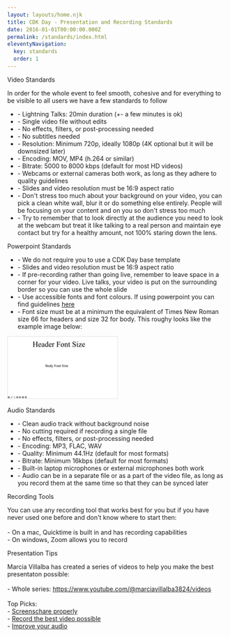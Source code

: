 ```yaml
---
layout: layouts/home.njk
title: CDK Day - Presentation and Recording Standards
date: 2016-01-01T00:00:00.000Z
permalink: /standards/index.html
eleventyNavigation:
  key: standards
  order: 1
---
```


<div class="container main-container bg-white w-full mx-auto mb-12 px-8 md:px-16 pt-3 pb-16 rounded-corners">
<p class="mt-6 mb-6 text-3xl tracking-wide no-underline hover:no-underline font-bold text-gray-800 text-xl">
    Video Standards
</p>
<p>
    In order for the whole event to feel smooth, cohesive and for everything to be visible to all users we have a few standards to follow
</p>
<p class="mt-6">
    <ul>
        <li>
            - Lightning Talks: 20min duration (+- a few minutes is ok)
        </li>
        <li>
            - Single video file without edits
        </li>
        <li>
            - No effects, filters, or post-processing needed
        </li>
        <li>
            - No subtitles needed
        </li>
        <li>
            - Resolution: Minimum 720p, ideally 1080p (4K optional but it will be downsized later)
        </li>
        <li>
            - Encoding: MOV, MP4 (h.264 or similar)
        </li>
        <li>
            - Bitrate: 5000 to 8000 kbps (default for most HD videos)
        </li>
        <li>
            - Webcams or external cameras both work, as long as they adhere to quality guidelines
        </li>
        <li>
            - Slides and video resolution must be 16:9 aspect ratio
        </li>
        <li>
            - Don't stress too much about your background on your video, you can pick a clean white wall, blur it or do something else entirely. People will be focusing on your content and on you so don't stress too much
        </li>
        <li>
            - Try to remember that to look directly at the audience you need to look at the webcam but treat it like talking to a real person and maintain eye contact but try for a healthy amount, not 100% staring down the lens.
        </li>
    </ul>
</p>

<p class="mt-6 mb-6 text-3xl tracking-wide no-underline hover:no-underline font-bold text-gray-800 text-xl">
    Powerpoint Standards
</p>
<p class="mt-6">
    <ul>
        <li>
            - We do not require you to use a CDK Day base template
        </li>
        <li>
            - Slides and video resolution must be 16:9 aspect ratio
        </li>
        <li>
            - If pre-recording rather than going live, remember to leave space in a corner for your video. Live talks, your video is put on the surrounding border so you can use the whole slide
        </li>
        <li>
            - Use accessible fonts and font colours. If using powerpoint you can find guidelines <a href="https://support.microsoft.com/en-us/office/make-your-powerpoint-presentations-accessible-to-people-with-disabilities-6f7772b2-2f33-4bd2-8ca7-dae3b2b3ef25#bkmk_formatandcolorwin">here</a>
        </li>
        <li>
            - Font size must be at a minimum the equivalent of Times New Roman size 66 for headers and size 32 for body. This roughy looks like the example image below:
        </li>
    </ul>
<img src="/static/img/font-demo.png" style="width: 50%; border:1px solid #e3e3e3" alt="logo" class="mt-3"/>

</p>

<p class="mt-6 mb-6 text-3xl tracking-wide no-underline hover:no-underline font-bold text-gray-800 text-xl">
    Audio Standards
</p>
<p class="mt-6">
    <ul>
        <li>
            - Clean audio track without background noise
        </li>
        <li>
            - No cutting required if recording a single file
        </li>
        <li>
            - No effects, filters, or post-processing needed
        </li>
        <li>
            - Encoding: MP3, FLAC, WAV
        </li>
        <li>
            - Quality: Minimum 44.1Hz (default for most formats)
        </li>
        <li>
            - Bitrate: Minimum 16kbps (default for most formats)
        </li>
        <li>
            - Built-in laptop microphones or external microphones both work
        </li>
        <li>
            - Audio can be in a separate file or as a part of the video file, as long as you record them at the same time so that they can be synced later
        </li>
    </ul>
</p>

<p class="mt-6 mb-6 text-3xl tracking-wide no-underline hover:no-underline font-bold text-gray-800 text-xl">
    Recording Tools
</p>
<p class="mt-6">
    You can use any recording tool that works best for you but if you have never used one before and don't know where to start then:
    <br /><br />
   - On a mac, Quicktime is built in and has recording capabilities<br />
   - On windows, Zoom allows you to record
</p>

<p class="mt-6 mb-6 text-3xl tracking-wide no-underline hover:no-underline font-bold text-gray-800 text-xl">
    Presentation Tips
</p>
<p class="mt-6">
    Marcia Villalba has created a series of videos to help you make the best presentaton possible:
    <br /><br />
    - Whole series: <a href="https://www.youtube.com/@marciavillalba3824/videos">https://www.youtube.com/@marciavillalba3824/videos</a>
    <br /><br />
    Top Picks:<br />
    - <a href="https://youtu.be/QNWxnjhoTeE" >Screenschare properly</a> <br />
    - <a href="https://youtu.be/vBEHZHqrEaM" >Record the best video possible</a> <br />
    - <a href="https://youtu.be/K0kbZnproxA" >Improve your audio</a> 
</p>
</div>
